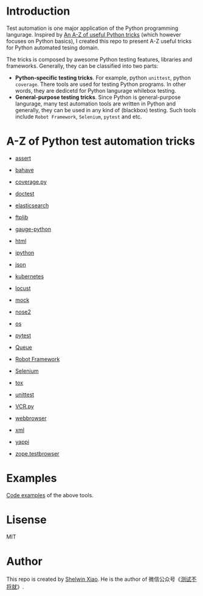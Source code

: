 # Introduction


Test automation is one major application of the Python programming langurage. Inspired by [An A-Z of useful Python tricks](https://www.freecodecamp.org/news/an-a-z-of-useful-python-tricks-b467524ee747/) (which however focuses on Python basics), I created this repo to present A-Z useful tricks for Python automated tesing domain.

The tricks is composed by awesome Python testing features, libraries and frameworks. Generally, they can be classified into two parts:

- **Python-specific testing tricks**. For example, python `unittest`, python `coverage`. There tools are used for testing Python programs. In other words, they are dedicetd for Python langurage whilebox testing.
- **General-purpose testing tricks**. Since Python is general-purpose langurage, many test automation tools are written in Python and generally, they can be used in any kind of (blackbox) testing. Such tools include `Robot Framework`, `Selenium`, `pytest` and etc.


# A-Z of Python test automation tricks

- [assert](https://www.programiz.com/python-programming/assert-statement)

- [bahave](https://github.com/behave/behave)

- [coverage.py](https://github.com/nedbat/coveragepy)

- [doctest](https://docs.python.org/2/library/doctest.html)

- [elasticsearch](https://elasticsearch-py.readthedocs.io/)

- [ftplib](https://docs.python.org/3/library/ftplib.html)

- [gauge-python](https://github.com/getgauge/gauge-python)

- [html](https://docs.python.org/3/library/html.html)

- [ipython](https://github.com/ipython/ipython)

- [json](https://docs.python.org/3/library/json.html)

- [kubernetes](https://github.com/kubernetes-client/python)

- [locust](https://locust.io/)

- [mock](https://docs.python.org/3/library/unittest.mock.html)

- [nose2](https://github.com/nose-devs/nose2)

- [os](https://docs.python.org/3/library/os.html)

- [pytest](https://docs.pytest.org/en/latest/)

- [Queue](https://docs.python.org/3/library/queue.html)

- [Robot Framework](https://robotframework.org/)

- [Selenium](https://selenium-python.readthedocs.io/)

- [tox](https://tox.readthedocs.io/)

- [unittest](https://docs.python.org/3/library/unittest.html)

- [VCR.py](https://github.com/kevin1024/vcrpy)

- [webbrowser](https://docs.python.org/2/library/webbrowser.html)

- [xml](https://docs.python.org/2/library/xml.etree.elementtree.html)

- [yappi](https://github.com/sumerc/yappi)

- [zope.testbrowser](https://pypi.org/project/zope.testbrowser/)

# Examples

[Code examples](./examples) of the above tools.

# Lisense
MIT

# Author
This repo is created by [Shelwin Xiao](https://slxiao.github.io/). He is the author of 微信公众号《[测试不将就](https://slxiao.github.io/img/wechat-public.png)》.

